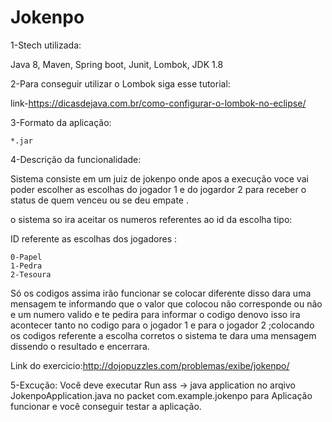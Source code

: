 # Jokenpo

1-Stech utilizada: 


  Java 8,
  Maven,
  Spring boot,
  Junit,
  Lombok,
  JDK 1.8
  
  
2-Para conseguir utilizar o Lombok siga esse tutorial:

  link-https://dicasdejava.com.br/como-configurar-o-lombok-no-eclipse/

3-Formato da aplicação:

    *.jar

4-Descrição da funcionalidade:

 Sistema consiste em um juiz de jokenpo onde apos a execução voce vai poder escolher as escolhas do jogador 1 e do jogardor 2 para receber o status de quem venceu ou se deu empate .
 
 o sistema so ira aceitar os numeros referentes ao id da escolha tipo:
 
   ID referente as escolhas dos jogadores :
   
    0-Papel 
    1-Pedra 
    2-Tesoura
 
 Só os codigos assima irão funcionar se colocar diferente disso dara uma mensagem te informando que o valor que colocou não corresponde ou não e um numero valido e te pedira para informar o codigo denovo isso ira acontecer tanto no codigo para o jogador 1 e para o jogador 2 ;colocando os codigos referente a escolha corretos  o sistema te dara uma mensagem dissendo o resultado  e encerrara.
  
  Link do exercicio:http://dojopuzzles.com/problemas/exibe/jokenpo/
  
  5-Excução:
    Você deve executar Run ass -> java application no arqivo JokenpoApplication.java no packet com.example.jokenpo para Aplicação funcionar e você conseguir testar a aplicação.
